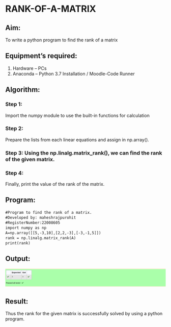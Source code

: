 # RANK-OF-A-MATRIX
## Aim:
To write a python program to find the rank of a matrix
## Equipment’s required:
1. 	Hardware – PCs
2. 	Anaconda – Python 3.7 Installation / Moodle-Code Runner
## Algorithm:
### Step 1: 
Import the numpy module to use the built-in functions for calculation
### Step 2: 
Prepare the lists from each linear equations and assign in np.array().
### Step 3: Using the np.linalg.matrix_rank(), we can find the rank of the given matrix.
### Step 4: 
Finally, print the value of the rank of the matrix.
## Program:
```
#Program to find the rank of a matrix.
#Developed by: maheshrajpurohit
#RegisterNumber:22008605
import numpy as np 
A=np.array([[5,-3,10],[2,2,-3],[-3,-1,5]])
rank = np.linalg.matrix_rank(A)
print(rank)
```
## Output:
![output](/Screenshot%20from%202022-12-26%2013-27-57.png)
## Result:
Thus the rank for the given matrix is successfully solved by  using a python program.

